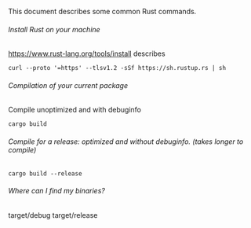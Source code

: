 This document describes some common Rust commands.

###### Install Rust on your machine

https://www.rust-lang.org/tools/install describes
```console
curl --proto '=https' --tlsv1.2 -sSf https://sh.rustup.rs | sh
```

###### Compilation of your current package
Compile unoptimized and with debuginfo
```console
cargo build
```

###### Compile for a release: optimized and without debuginfo. (takes longer to compile)
```console
cargo build --release
```

###### Where can I find my binaries?
target/debug
target/release



